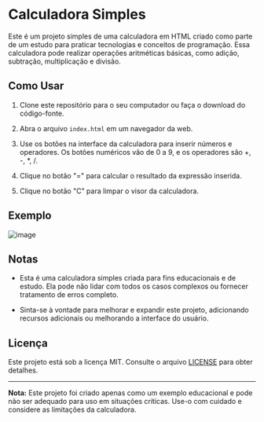 # Calculadora Simples

Este é um projeto simples de uma calculadora em HTML criado como parte de um estudo para praticar tecnologias e conceitos de programação. Essa calculadora pode realizar operações aritméticas básicas, como adição, subtração, multiplicação e divisão.

## Como Usar

1. Clone este repositório para o seu computador ou faça o download do código-fonte.

2. Abra o arquivo `index.html` em um navegador da web.

3. Use os botões na interface da calculadora para inserir números e operadores. Os botões numéricos vão de 0 a 9, e os operadores são +, -, *, /.

4. Clique no botão "=" para calcular o resultado da expressão inserida.

5. Clique no botão "C" para limpar o visor da calculadora.

## Exemplo

![image](https://github.com/Dev-RichardZamoner/calculadora/assets/130820445/c79e2492-078d-4257-9175-a97fc7175fe6)



## Notas

- Esta é uma calculadora simples criada para fins educacionais e de estudo. Ela pode não lidar com todos os casos complexos ou fornecer tratamento de erros completo.

- Sinta-se à vontade para melhorar e expandir este projeto, adicionando recursos adicionais ou melhorando a interface do usuário.

## Licença

Este projeto está sob a licença MIT. Consulte o arquivo [LICENSE](LICENSE) para obter detalhes.

---

**Nota:** Este projeto foi criado apenas como um exemplo educacional e pode não ser adequado para uso em situações críticas. Use-o com cuidado e considere as limitações da calculadora.
